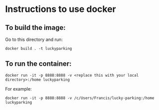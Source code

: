 # Instructions to use docker

## To build the image:

Go to this directory and run:

`docker build . -t luckyparking`

## To run the container:

`docker run -it -p 8888:8888 -v <replace this with your local directory>:/home luckyparking`

For example:

`docker run -it -p 8888:8888 -v /c/Users/Francis/lucky-parking:/home luckyparking`
